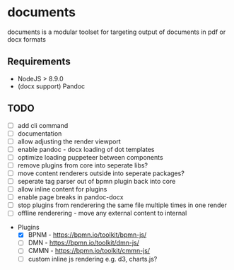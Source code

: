 # documents
documents is a modular toolset for targeting output of documents in pdf or docx formats

## Requirements

- NodeJS > 8.9.0
- (docx support) Pandoc

## TODO

- [ ] add cli command
- [ ] documentation
- [ ] allow adjusting the render viewport
- [ ] enable pandoc - docx loading of dot templates
- [ ] optimize loading puppeteer between components
- [ ] remove plugins from core into seperate libs?
- [ ] move content renderers outside into seperate packages?
- [ ] seperate tag parser out of bpmn plugin back into core
- [ ] allow inline content for plugins
- [ ] enable page breaks in pandoc-docx
- [ ] stop plugins from renderering the same file multiple times in one render
- [ ] offline renderering - move any external content to internal
- Plugins 
  - [x] BPNM - https://bpmn.io/toolkit/bpmn-js/
  - [ ] DMN - https://bpmn.io/toolkit/dmn-js/
  - [ ] CMMN - https://bpmn.io/toolkit/cmmn-js/
  - [ ] custom inline js rendering e.g. d3, charts.js?